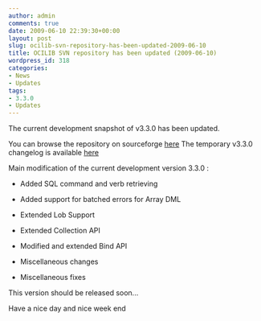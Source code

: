 ```yaml
---
author: admin
comments: true
date: 2009-06-10 22:39:30+00:00
layout: post
slug: ocilib-svn-repository-has-been-updated-2009-06-10
title: OCILIB SVN repository has been updated (2009-06-10)
wordpress_id: 318
categories:
- News
- Updates
tags:
- 3.3.0
- Updates
---
```


The current development snapshot of v3.3.0 has been updated.

You can browse the repository on sourceforge [here](http://orclib.svn.sourceforge.net/viewvc/orclib/)
The temporary v3.3.0 changelog is available [here](http://orclib.sourceforge.net/public/changelogs/ocilib-changelog-v3.3.0.txt)

Main modification of the current development version 3.3.0 :




  * Added SQL command and verb retrieving


  * Added support for batched errors for Array DML


  * Extended Lob Support


  * Extended Collection API


  * Modified and extended Bind API


  * Miscellaneous changes


  * Miscellaneous fixes



This version should be released soon...

Have a nice day and nice week end

